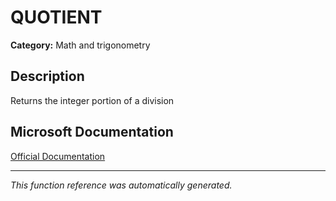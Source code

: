 # QUOTIENT

**Category:** Math and trigonometry

## Description
Returns the integer portion of a division

## Microsoft Documentation
[Official Documentation](https://support.microsoft.com//en-us/office/quotient-function-9f7bf099-2a18-4282-8fa4-65290cc99dee)

---
*This function reference was automatically generated.*
